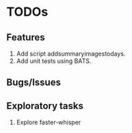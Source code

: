 # TODOs

## Features

1. Add script addsummaryimagestodays.
1. Add unit tests using BATS.

## Bugs/Issues

## Exploratory tasks

1. Explore faster-whisper
